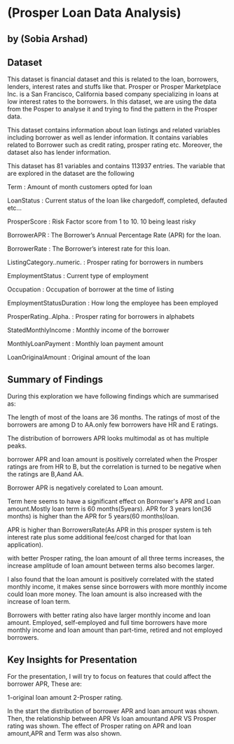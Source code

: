 # (Prosper Loan Data Analysis)
## by (Sobia Arshad)


## Dataset

This dataset is financial dataset and this is related to the loan, borrowers, lenders, interest rates and stuffs like that. Prosper or Prosper Marketplace Inc. is a San Francisco, California based company specializing in loans at low interest rates to the borrowers. In this dataset, we are using the data from the Posper to analyse it and trying to find the pattern in the Prosper data.

This dataset contains information about loan listings and related variables including borrower as well as lender information. It contains variables related to Borrower such as credit rating, prosper rating etc. Moreover, the dataset also has lender information.

This dataset has 81 variables and contains 113937 entries. The variable that are explored in the dataset are the following 

Term : Amount of month customers opted for loan

LoanStatus : Current status of the loan like chargedoff, completed, defauted etc…

ProsperScore : Risk Factor score from 1 to 10. 10 being least risky

BorrowerAPR : The Borrower’s Annual Percentage Rate (APR) for the loan.

BorrowerRate : The Borrower’s interest rate for this loan.

ListingCategory..numeric. : Prosper rating for borrowers in numbers

EmploymentStatus : Current type of employment

Occupation : Occupation of borrower at the time of listing

EmploymentStatusDuration : How long the employee has been employed

ProsperRating..Alpha. : Prosper rating for borrowers in alphabets

StatedMonthlyIncome : Monthly income of the borrower

MonthlyLoanPayment : Monthly loan payment amount

LoanOriginalAmount : Original amount of the loan


## Summary of Findings

During this exploration we have following findings which are summarised as:

The length of most of the loans are 36 months. The ratings of most of the borrowers are among D to AA.only few borrowers have HR and E ratings.

The distribution of borrowers APR looks multimodal as ot has multiple peaks. 

borrower APR and loan amount is positively correlated when the Prosper ratings are from HR to B, but the correlation is turned to be negative when the ratings are B,Aand AA.

Borrower APR is negatively corelated to Loan amount.

Term here seems to have a significant effect on Borrower's APR and Loan amount.Mostly loan term is 60 months(5years).
APR for 3 years lon(36 months) is higher than the APR for 5 years(60 months)loan.

APR is higher than BorrowersRate(As APR in this prosper system is teh interest rate plus some additional fee/cost charged for that loan application).

with better Prosper rating, the loan amount of all three terms increases, the increase amplitude of loan amount between terms also becomes larger.

I also found that the loan amount is positively correlated with the stated monthly income, it makes sense since borrowers with more monthly income could loan more money. The loan amount is also increased with the increase of loan term.

Borrowers with better rating also have larger monthly income and loan amount. Employed, self-employed and full time borrowers have more monthly income and loan amount than part-time, retired and not employed borrowers.


## Key Insights for Presentation

For the presentation, I will try to focus on features that could affect the borrower APR, These are:

1-original loan amount
2-Prosper rating.

In the start the distribution of borrower APR and loan amount was shown.
Then, the relationship between APR Vs loan amountand APR VS Prosper rating was shown.
The effect of Prosper rating on APR and loan amount,APR and Term was also shown.